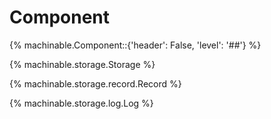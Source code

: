 # Component

{% machinable.Component::{'header': False, 'level': '##'} %}

{% machinable.storage.Storage %}

{% machinable.storage.record.Record %}

{% machinable.storage.log.Log %}